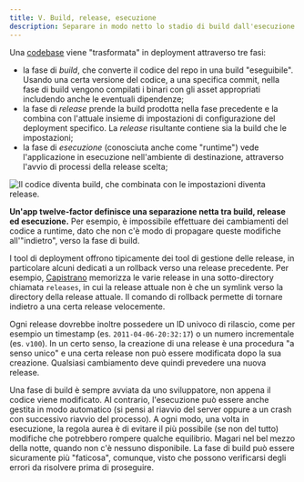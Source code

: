 ```yaml
---
title: V. Build, release, esecuzione
description: Separare in modo netto lo stadio di build dall'esecuzione
---
```

Una [codebase](./codebase) viene "trasformata" in deployment attraverso tre fasi:

* la fase di *build*, che converte il codice del repo in una build "eseguibile". Usando una certa versione del codice, a una specifica commit, nella fase di build vengono compilati i binari con gli asset appropriati includendo anche le eventuali dipendenze;
* la fase di *release* prende la build prodotta nella fase precedente e la combina con l'attuale insieme di impostazioni di configurazione del deployment specifico. La *release* risultante contiene sia la build che le impostazioni;
* la fase di *esecuzione* (conosciuta anche come "runtime") vede l'applicazione in esecuzione nell'ambiente di destinazione, attraverso l'avvio di processi della release scelta;

![Il codice diventa build, che combinata con le impostazioni diventa release.](/images/release.png)

**Un'app twelve-factor definisce una separazione netta tra build, release ed esecuzione.** Per esempio, è impossibile effettuare dei cambiamenti del codice a runtime, dato che non c'è modo di propagare queste modifiche all'"indietro", verso la fase di build.

I tool di deployment offrono tipicamente dei tool di gestione delle release, in particolare alcuni dedicati a un rollback verso una release precedente. Per esempio, [Capistrano](https://github.com/capistrano/capistrano/wiki) memorizza le varie release in una sotto-directory chiamata `releases`, in cui la release attuale non è che un symlink verso la directory della release attuale. Il comando di rollback permette di tornare indietro a una certa release velocemente.

Ogni release dovrebbe inoltre possedere un ID univoco di rilascio, come per esempio un timestamp (es. `2011-04-06-20:32:17`) o un numero incrementale (es. `v100`). In un certo senso, la creazione di una release è una procedura "a senso unico" e una certa release non può essere modificata dopo la sua creazione. Qualsiasi cambiamento deve quindi prevedere una nuova release.

Una fase di build è sempre avviata da uno sviluppatore, non appena il codice viene modificato. Al contrario, l'esecuzione può essere anche gestita in modo automatico (si pensi al riavvio del server oppure a un crash con successivo riavvio del processo). A ogni modo, una volta in esecuzione, la regola aurea è di evitare il più possibile (se non del tutto) modifiche che potrebbero rompere qualche equilibrio. Magari nel bel mezzo della notte, quando non c'è nessuno disponibile. La fase di build può essere sicuramente più "faticosa", comunque, visto che possono verificarsi degli errori da risolvere prima di proseguire.
